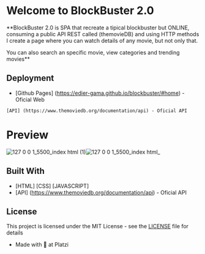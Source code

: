 # Welcome to BlockBuster 2.0

**BlockBuster 2.0 is SPA that recreate a tipical blockbuster but ONLINE, consuming a public API REST called (themovieDB) and using HTTP methods I create a page where you can watch details of any movie, but not only that.

You can also search an specific movie, view categories and trending movies**

## Deployment

* [Github Pages] (https://edier-gama.github.io/blockbuster/#home) - Oficial Web

```
[API] (https://www.themoviedb.org/documentation/api) - Oficial API
```

# Preview

![127 0 0 1_5500_index html (1)](https://user-images.githubusercontent.com/96151177/190837567-acb414d8-bc6f-491d-9d1c-734b7cf8f8cc.jpg)![127 0 0 1_5500_index html_](https://user-images.githubusercontent.com/96151177/190837589-6f0bc61b-7799-4724-afac-109b573b2dca.jpg)


## Built With

* [HTML] [CSS] [JAVASCRIPT] 
* [API] (https://www.themoviedb.org/documentation/api) - Oficial API

## License

This project is licensed under the MIT License - see the [LICENSE](LICENSE) file for details

* Made with 💚 at Platzi
